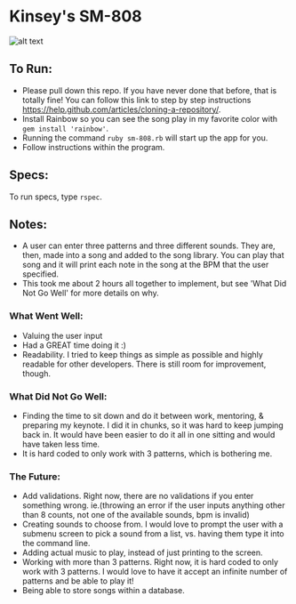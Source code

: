 # Kinsey's SM-808
![alt text](https://i.pinimg.com/736x/94/8e/f9/948ef9b734ccb0a43252406f5b6ea2db--bono-quotes-music-quotes.jpg)

## To Run:
- Please pull down this repo. If you have never done that before, that is totally fine! You can follow this link to step by step instructions https://help.github.com/articles/cloning-a-repository/. 
- Install Rainbow so you can see the song play in my favorite color with `gem install 'rainbow'`.
- Running the command `ruby sm-808.rb` will start up the app for you.
- Follow instructions within the program.

## Specs:
To run specs, type `rspec`. 

## Notes:
- A user can enter three patterns and three different sounds. They are, then, made into a song and added to the song library. You can play that song and it will print each note in the song at the BPM that the user specified.
- This took me about 2 hours all together to implement, but see 'What Did Not Go Well' for more details on why.

### What Went Well:
- Valuing the user input
- Had a GREAT time doing it :)
- Readability. I tried to keep things as simple as possible and highly readable for other developers. There is still room for improvement, though.

### What Did Not Go Well:
- Finding the time to sit down and do it between work, mentoring, & preparing my keynote. I did it in chunks, so it was hard to keep jumping back in. It would have been easier to do it all in one sitting and would have taken less time.
- It is hard coded to only work with 3 patterns, which is bothering me.

### The Future:
- Add validations. Right now, there are no validations if you enter something wrong. ie.(throwing an error if the user inputs anything other than 8 counts, not one of the available sounds, bpm is invalid)
- Creating sounds to choose from. I would love to prompt the user with a submenu screen to pick a sound from a list, vs. having them type it into the command line.
- Adding actual music to play, instead of just printing to the screen.
- Working with more than 3 patterns. Right now, it is hard coded to only work with 3 patterns. I would love to have it accept an infinite number of patterns and be able to play it!
- Being able to store songs within a database.

